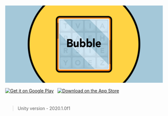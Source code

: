 ![](https://github.com/dhruvnps/Bubble/blob/master/Assets/feature.png)


<a href='https://play.google.com/store/apps/details?id=com.DNPStudios.Boggle&pcampaignid=pcampaignidMKT-Other-global-all-co-prtnr-py-PartBadge-Mar2515-1'><img alt='Get it on Google Play' src='https://upload.wikimedia.org/wikipedia/commons/7/78/Google_Play_Store_badge_EN.svg' height="60px"/></a>
<a>&nbsp;</a>
<a href="https://apps.apple.com/us/app/bubble-word-game/id1564999818?itsct=apps_box_badge&amp;itscg=30200"><img src="https://tools.applemediaservices.com/api/badges/download-on-the-app-store/black/en-us?size=250x83&amp;releaseDate=1620000000&h=0f6b8aa92000e9304c3218508a27a3fc" alt="Download on the App Store" height="60px"></a>

  
#

> Unity version - 2020.1.0f1
